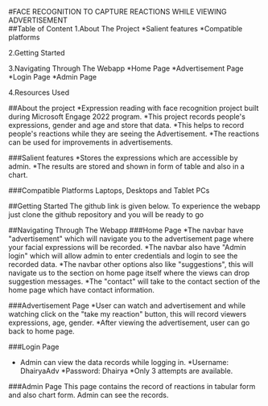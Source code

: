 #FACE RECOGNITION TO CAPTURE REACTIONS WHILE VIEWING ADVERTISEMENT
<br>
##Table of Content
1.About The Project
*Salient features
*Compatible platforms

2.Getting Started

3.Navigating Through The Webapp
*Home Page
*Advertisement Page
*Login Page
*Admin Page

4.Resources Used

##About the project
*Expression reading with face recognition project built during Microsoft Engage 2022 program.
*This project records people's expressions, gender and age and store that data.
*This helps to record people's reactions while they are seeing the Advertisement.
*The reactions can be used for improvements in advertisements.

###Salient features
*Stores the expressions which are accessible by admin.
*The results are stored and shown in form of table and also in a chart.

###Compatible Platforms
Laptops, Desktops and Tablet PCs

##Getting Started
The github link is given below. To experience the webapp just clone the github repository and you will be ready to go

##Navigating Through The Webapp
###Home Page
*The navbar have "advertisement" which will navigate you to the advertisement page where your facial expressions will be recorded.
*The navbar also have "Admin login" which will allow admin to enter credentials and login to see the recorded data.
*The navbar other options also like "suggestions", this will navigate us to the section on home page itself where the views can drop suggestion messages.
*The "contact" will take to the contact section of the home page which have contact information.

###Advertisement Page
*User can watch and advertisement and while watching click on the "take my reaction" button, this will record viewers expressions, age, gender.
*After viewing the advertisement, user can go back to home page.

###Login Page
* Admin can view the data records while logging in.
*Username: DhairyaAdv
*Password: Dhairya
*Only 3 attempts are available.


###Admin Page
This page contains the record of reactions in tabular form and also chart form. Admin can see the records.







